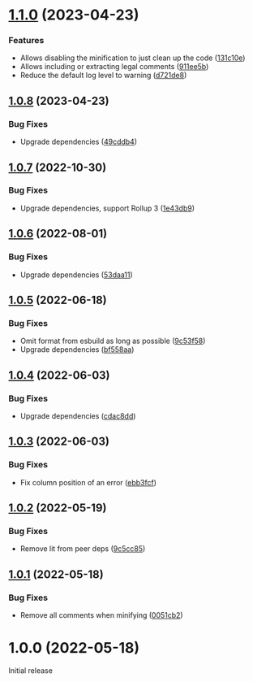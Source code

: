 # [1.1.0](https://github.com/prantlf/rollup-plugin-esbuild-minify/compare/v1.0.8...v1.1.0) (2023-04-23)


### Features

* Allows disabling the minification to just clean up the code ([131c10e](https://github.com/prantlf/rollup-plugin-esbuild-minify/commit/131c10e5ea8f035673205899380f1565b2503efd))
* Allows including or extracting legal comments ([911ee5b](https://github.com/prantlf/rollup-plugin-esbuild-minify/commit/911ee5b8b08b42917bdfca69a23a55bb20fa996b))
* Reduce the default log level to warning ([d721de8](https://github.com/prantlf/rollup-plugin-esbuild-minify/commit/d721de84957ac5c4bfef29e9c1365c0a5e807ec8))

## [1.0.8](https://github.com/prantlf/rollup-plugin-esbuild-minify/compare/v1.0.7...v1.0.8) (2023-04-23)


### Bug Fixes

* Upgrade dependencies ([49cddb4](https://github.com/prantlf/rollup-plugin-esbuild-minify/commit/49cddb4360929923dec05b60b36db3fe0d3beed2))

## [1.0.7](https://github.com/prantlf/rollup-plugin-esbuild-minify/compare/v1.0.6...v1.0.7) (2022-10-30)


### Bug Fixes

* Upgrade dependencies, support Rollup 3 ([1e43db9](https://github.com/prantlf/rollup-plugin-esbuild-minify/commit/1e43db967295b0fc7b30cd0ef282f88fb7131be7))

## [1.0.6](https://github.com/prantlf/rollup-plugin-esbuild-minify/compare/v1.0.5...v1.0.6) (2022-08-01)


### Bug Fixes

* Upgrade dependencies ([53daa11](https://github.com/prantlf/rollup-plugin-esbuild-minify/commit/53daa1145f2bfdc6746378ce3636fd87dcbf820d))

## [1.0.5](https://github.com/prantlf/rollup-plugin-esbuild-minify/compare/v1.0.4...v1.0.5) (2022-06-18)


### Bug Fixes

* Omit format from esbuild as long as possible ([9c53f58](https://github.com/prantlf/rollup-plugin-esbuild-minify/commit/9c53f5864fc00aee9ff5639fc27e79409b7a4220))
* Upgrade dependencies ([bf558aa](https://github.com/prantlf/rollup-plugin-esbuild-minify/commit/bf558aa41dc1b64b2fc23ebd0e7425d5ea8be15a))

## [1.0.4](https://github.com/prantlf/rollup-plugin-esbuild-minify/compare/v1.0.3...v1.0.4) (2022-06-03)


### Bug Fixes

* Upgrade dependencies ([cdac8dd](https://github.com/prantlf/rollup-plugin-esbuild-minify/commit/cdac8dd2efb5dc99268738febd3c5b7f6bc15804))

## [1.0.3](https://github.com/prantlf/rollup-plugin-esbuild-minify/compare/v1.0.2...v1.0.3) (2022-06-03)


### Bug Fixes

* Fix column position of an error ([ebb3fcf](https://github.com/prantlf/rollup-plugin-esbuild-minify/commit/ebb3fcf1789ac11940c4a799e332112500b0c304))

## [1.0.2](https://github.com/prantlf/rollup-plugin-esbuild-minify/compare/v1.0.1...v1.0.2) (2022-05-19)


### Bug Fixes

* Remove lit from peer deps ([9c5cc85](https://github.com/prantlf/rollup-plugin-esbuild-minify/commit/9c5cc852117177d0bd41572e86cb8a4bd4782003))

## [1.0.1](https://github.com/prantlf/rollup-plugin-esbuild-minify/compare/v1.0.0...v1.0.1) (2022-05-18)


### Bug Fixes

* Remove all comments when minifying ([0051cb2](https://github.com/prantlf/rollup-plugin-esbuild-minify/commit/0051cb23235ac43c12011a4ece2a78bae2908f75))

# 1.0.0 (2022-05-18)

Initial release
